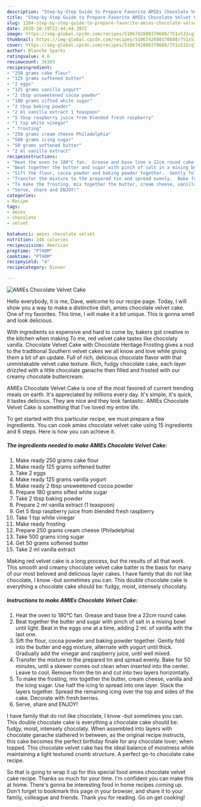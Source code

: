 ```yaml
---
description: "Step-by-Step Guide to Prepare Favorite AMIEs Chocolate Velvet Cake"
title: "Step-by-Step Guide to Prepare Favorite AMIEs Chocolate Velvet Cake"
slug: 1204-step-by-step-guide-to-prepare-favorite-amies-chocolate-velvet-cake
date: 2020-10-19T22:44:44.397Z
image: https://img-global.cpcdn.com/recipes/5106742880370688/751x532cq70/amies-chocolate-velvet-cake-recipe-main-photo.jpg
thumbnail: https://img-global.cpcdn.com/recipes/5106742880370688/751x532cq70/amies-chocolate-velvet-cake-recipe-main-photo.jpg
cover: https://img-global.cpcdn.com/recipes/5106742880370688/751x532cq70/amies-chocolate-velvet-cake-recipe-main-photo.jpg
author: Blanche Sparks
ratingvalue: 4.6
reviewcount: 36103
recipeingredient:
- "250 grams cake flour"
- "125 grams softened butter"
- "2 eggs"
- "125 grams vanilla yogurt"
- "2 tbsp unsweetened cocoa powder"
- "180 grams sifted white sugar"
- "2 tbsp baking powder"
- "2 ml vanilla extract 1 teaspoon"
- "5 tbsp raspberry juice from blended fresh raspberry"
- "1 tsp white vinegar"
- " frosting"
- "250 grams cream cheese Philadelphia"
- "500 grams icing sugar"
- "50 grams softened butter"
- "2 ml vanilla extract"
recipeinstructions:
- "Heat the oven to 180°C fan.  Grease and base line a 22cm round cake."
- "Beat together the butter and sugar with pinch of salt in a mixing bowl until light.  Beat in the eggs one at a time, adding 2 ml. of vanilla with the last one."
- "Sift the flour, cocoa powder and baking powder together.  Gently fold into the butter and egg mixture, alternate with yogurt until thick.  Gradually add the vinegar and raspberry juice, until well mixed."
- "Transfer the mixture to the prepared tin and spread evenly.  Bake for 50 minutes, until a skewer comes out clean when inserted into the center.  Leave to cool.  Remove from the tin and cut into two layers horizontally."
- "To make the frosting, mix together the butter, cream cheese, vanilla and the icing sugar.  Use half the icing to spread into one layer.  Stack the layers together.  Spread the remaining icing over the top and sides of the cake.  Decorate with fresh berries."
- "Serve, share and ENJOY!"
categories:
- Recipe
tags:
- amies
- chocolate
- velvet

katakunci: amies chocolate velvet 
nutrition: 248 calories
recipecuisine: American
preptime: "PT40M"
cooktime: "PT40M"
recipeyield: "4"
recipecategory: Dinner

---
```



![AMIEs Chocolate Velvet Cake](https://img-global.cpcdn.com/recipes/5106742880370688/751x532cq70/amies-chocolate-velvet-cake-recipe-main-photo.jpg)

Hello everybody, it is me, Dave, welcome to our recipe page. Today, I will show you a way to make a distinctive dish, amies chocolate velvet cake. One of my favorites. This time, I will make it a bit unique. This is gonna smell and look delicious.

With ingredients so expensive and hard to come by, bakers got creative in the kitchen when making To me, red velvet cake tastes like chocolaty vanilla. Chocolate Velvet Cake with Chocolate Heritage Frosting gives a nod to the traditional Southern velvet cakes we all know and love while giving them a bit of an update. Full of rich, delicious chocolate flavor with that unmistakable velvet cake texture. Rich, fudgy chocolate cake, each layer drizzled with a little chocolate ganache then filled and frosted with our creamy chocolate buttercream.

AMIEs Chocolate Velvet Cake is one of the most favored of current trending meals on earth. It's appreciated by millions every day. It's simple, it's quick, it tastes delicious. They are nice and they look fantastic. AMIEs Chocolate Velvet Cake is something that I've loved my entire life.


To get started with this particular recipe, we must prepare a few ingredients. You can cook amies chocolate velvet cake using 15 ingredients and 6 steps. Here is how you can achieve it.

<!--inarticleads1-->

##### The ingredients needed to make AMIEs Chocolate Velvet Cake:

1. Make ready 250 grams cake flour
1. Make ready 125 grams softened butter
1. Take 2 eggs
1. Make ready 125 grams vanilla yogurt
1. Make ready 2 tbsp unsweetened cocoa powder
1. Prepare 180 grams sifted white sugar
1. Take 2 tbsp baking powder
1. Prepare 2 ml vanilla extract (1 teaspoon)
1. Get 5 tbsp raspberry juice from blended fresh raspberry
1. Take 1 tsp white vinegar
1. Make ready  frosting
1. Prepare 250 grams cream cheese (Philadelphia)
1. Take 500 grams icing sugar
1. Get 50 grams softened butter
1. Take 2 ml vanilla extract


Making red velvet cake is a long process, but the results of all that work. This smooth and creamy chocolate velvet cake batter is the basis for many of our most beloved and delicious layer cakes. I have family that do not like chocolate, I know -but sometimes you can. This double chocolate cake is everything a chocolate cake should be: fudgy, moist, intensely chocolaty. 

<!--inarticleads2-->

##### Instructions to make AMIEs Chocolate Velvet Cake:

1. Heat the oven to 180°C fan.  Grease and base line a 22cm round cake.
1. Beat together the butter and sugar with pinch of salt in a mixing bowl until light.  Beat in the eggs one at a time, adding 2 ml. of vanilla with the last one.
1. Sift the flour, cocoa powder and baking powder together.  Gently fold into the butter and egg mixture, alternate with yogurt until thick.  Gradually add the vinegar and raspberry juice, until well mixed.
1. Transfer the mixture to the prepared tin and spread evenly.  Bake for 50 minutes, until a skewer comes out clean when inserted into the center.  Leave to cool.  Remove from the tin and cut into two layers horizontally.
1. To make the frosting, mix together the butter, cream cheese, vanilla and the icing sugar.  Use half the icing to spread into one layer.  Stack the layers together.  Spread the remaining icing over the top and sides of the cake.  Decorate with fresh berries.
1. Serve, share and ENJOY!


I have family that do not like chocolate, I know -but sometimes you can. This double chocolate cake is everything a chocolate cake should be: fudgy, moist, intensely chocolaty. When assembled into layers with chocolate ganache slathered in between, as the original recipe instructs, this cake becomes the perfect birthday finale for any chocolate lover; when topped. This chocolate velvet cake has the ideal balance of moistness while maintaining a light textured crumb structure. A perfect go-to chocolate cake recipe. 

So that is going to wrap it up for this special food amies chocolate velvet cake recipe. Thanks so much for your time. I'm confident you can make this at home. There's gonna be interesting food in home recipes coming up. Don't forget to bookmark this page in your browser, and share it to your family, colleague and friends. Thank you for reading. Go on get cooking!
